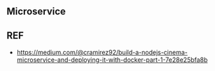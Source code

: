 ## Microservice
## REF
* https://medium.com/@cramirez92/build-a-nodejs-cinema-microservice-and-deploying-it-with-docker-part-1-7e28e25bfa8b